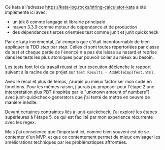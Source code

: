 Ce kata à l'adresse https://kata-log.rocks/string-calculator-kata a été implémenté ici avec:
- un jdk 8 comme langage et librairie principale
- maven 3.3.9 comme moteur de dépendance et de production
- des dépendances tierces orientées test comme junit et junit quickcheck

Par ce kata incrémental, j'ai compris que c'était incontournable de bien appliquer le TDD *step* par *step*. Celles ci sont toutes répertoriées par classe de test et chaque partie de l'énoncé n'a pas été laissé au hasard et reprise dans les tests les plus atomiques pour pouvoir coller au mieux au besoin.

Les tests font foi du travail réussi et leur execution déclenche le rapport suivant à la racine de ce projet sur `Test Results - AddAbleImplTest.html`.

Avec le recul et plus de temps, j'aurais pu mieux factoriser mon code en fonctions. Pour les mêmes raison, j'aurais pu proposer pour l'étape 2 une interprétation plus PBT (inspirée par le "unknown amount of numbers") avec junit-quickcheck-generators que j'ai tenté de mettre en oeuvre de manière inédite.

Devant certaines contraintes liés à junit-quickcheck, j'ai exploré les étapes supérieures à l'étape 5, ce qui est facilité par mon experience récurrente avec les regex.

Mais j'ai conscience que l'important ici, comme bien souvent est de se contenter d'un MVP, et que ce contentement permet de mieux envisager les améliorations techniques par les problématiques affrontées.

